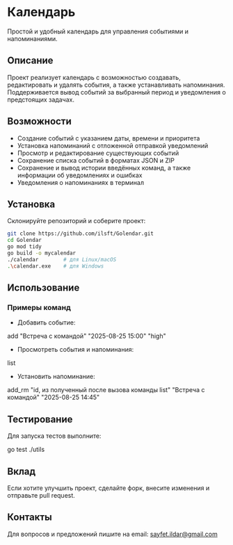 # Календарь

Простой и удобный календарь для управления событиями и напоминаниями.

## Описание

Проект реализует календарь с возможностью создавать, редактировать и удалять события, а также устанавливать напоминания. Поддерживается вывод событий за выбранный период и уведомления о предстоящих задачах.

## Возможности

- Создание событий с указанием даты, времени и приоритета  
- Установка напоминаний с отложенной отправкой уведомлений  
- Просмотр и редактирование существующих событий  
- Сохранение списка событий в форматах JSON и ZIP  
- Сохранение и вывод истории введённых команд, а также информации об уведомлениях и ошибках  
- Уведомления о напоминаниях в терминал  

## Установка

Склонируйте репозиторий и соберите проект:

```bash
git clone https://github.com/ilsft/Golendar.git
cd Golendar
go mod tidy
go build -o mycalendar
./calendar        # для Linux/macOS
.\calendar.exe    # для Windows
```


## Использование

### Примеры команд

- Добавить событие:

add "Встреча с командой" "2025-08-25 15:00" "high"



- Просмотреть события и напоминания:

list



- Установить напоминание:

add_rm "id, из полученный после вызова команды list" "Встреча с командой" "2025-08-25 14:45"


## Тестирование

Для запуска тестов выполните:

go test ./utils

## Вклад

Если хотите улучшить проект, сделайте форк, внесите изменения и отправьте pull request.

## Контакты

Для вопросов и предложений пишите на email: sayfet.ildar@gmail.com
